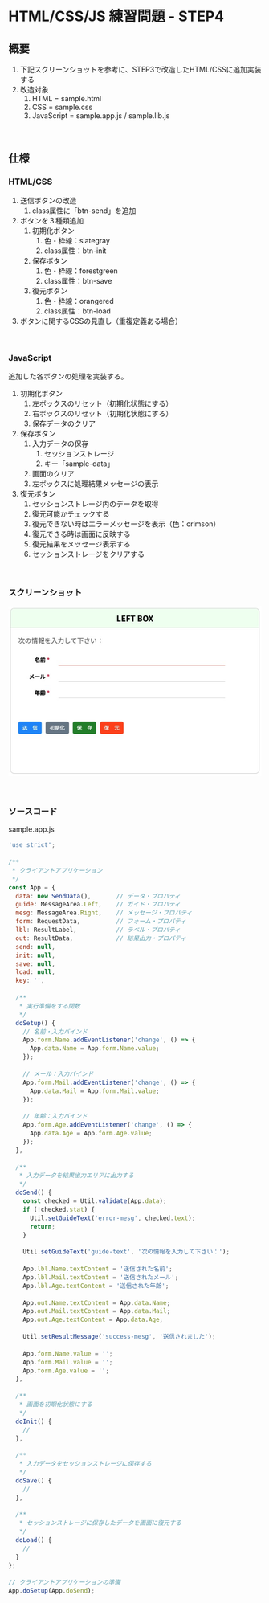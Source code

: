 # HTML/CSS/JS 練習問題 - STEP4

## 概要

1. 下記スクリーンショットを参考に、STEP3で改造したHTML/CSSに追加実装する
1. 改造対象
    1. HTML = sample.html
    1. CSS = sample.css
    1. JavaScript = sample.app.js / sample.lib.js

<br>

## 仕様

### HTML/CSS

1. 送信ボタンの改造
    1. class属性に「btn-send」を追加
1. ボタンを３種類追加
    1. 初期化ボタン
        1. 色・枠線：slategray
        1. class属性：btn-init
    1. 保存ボタン
        1. 色・枠線：forestgreen
        1. class属性：btn-save
    1. 復元ボタン
        1. 色・枠線：orangered
        1. class属性：btn-load
1. ボタンに関するCSSの見直し（重複定義ある場合）

<br>

### JavaScript

追加した各ボタンの処理を実装する。

1. 初期化ボタン
    1. 左ボックスのリセット（初期化状態にする）
    1. 右ボックスのリセット（初期化状態にする）
    1. 保存データのクリア
1. 保存ボタン
    1. 入力データの保存
        1. セッションストレージ
        1. キー「sample-data」
    1. 画面のクリア
    1. 左ボックスに処理結果メッセージの表示
1. 復元ボタン
    1. セッションストレージ内のデータを取得
    1. 復元可能かチェックする
    1. 復元できない時はエラーメッセージを表示（色：crimson）
    1. 復元できる時は画面に反映する
    1. 復元結果をメッセージ表示する
    1. セッションストレージをクリアする

<br>

### スクリーンショット

![左ボックス](/assets/step4-01.jpg)

<br>

### ソースコード

sample.app.js
```javascript
'use strict';

/**
 * クライアントアプリケーション
 */
const App = {
  data: new SendData(),       // データ・プロパティ
  guide: MessageArea.Left,    // ガイド・プロパティ
  mesg: MessageArea.Right,    // メッセージ・プロパティ
  form: RequestData,          // フォーム・プロパティ
  lbl: ResultLabel,           // ラベル・プロパティ
  out: ResultData,            // 結果出力・プロパティ
  send: null,
  init: null,
  save: null,
  load: null,
  key: '',

  /**
   * 実行準備をする関数
   */
  doSetup() {
    // 名前・入力バインド
    App.form.Name.addEventListener('change', () => {
      App.data.Name = App.form.Name.value;
    });

    // メール：入力バインド
    App.form.Mail.addEventListener('change', () => {
      App.data.Mail = App.form.Mail.value;
    });

    // 年齢：入力バインド
    App.form.Age.addEventListener('change', () => {
      App.data.Age = App.form.Age.value;
    });
  },

  /**
   * 入力データを結果出力エリアに出力する
   */
  doSend() {
    const checked = Util.validate(App.data);
    if (!checked.stat) {
      Util.setGuideText('error-mesg', checked.text);
      return;
    }

    Util.setGuideText('guide-text', '次の情報を入力して下さい：');

    App.lbl.Name.textContent = '送信された名前';
    App.lbl.Mail.textContent = '送信されたメール';
    App.lbl.Age.textContent = '送信された年齢';

    App.out.Name.textContent = App.data.Name;
    App.out.Mail.textContent = App.data.Mail;
    App.out.Age.textContent = App.data.Age;

    Util.setResultMessage('success-mesg', '送信されました');

    App.form.Name.value = '';
    App.form.Mail.value = '';
    App.form.Age.value = '';
  },

  /**
   * 画面を初期化状態にする
   */
  doInit() {
    //
  },

  /**
   * 入力データをセッションストレージに保存する
   */
  doSave() {
    //
  },

  /**
   * セッションストレージに保存したデータを画面に復元する
   */
  doLoad() {
    //
  }
};

// クライアントアプリケーションの準備
App.doSetup(App.doSend);
```

